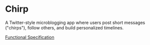 # Chirp

A Twitter-style microblogging app where users post short messages ("chirps"), follow others, and build personalized timelines.

[Functional Specification](https://github.com/dpi-tta-projects/chirp-functional-specification)
